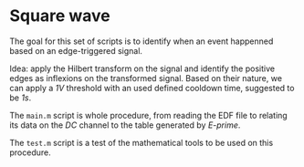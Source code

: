 # Square wave

The goal for this set of scripts is to identify when an event happenned based on an edge-triggered signal.

Idea: apply the Hilbert transform on the signal and identify the positive edges as inflexions on the transformed signal. Based on their nature, we can apply a _1V_ threshold with an used defined cooldown time, suggested to be _1s_.

The `main.m` script is whole procedure, from reading the EDF file to relating its data on the _DC_ channel to the table generated by _E-prime_.

The `test.m` script is a test of the mathematical tools to be used on this procedure.

